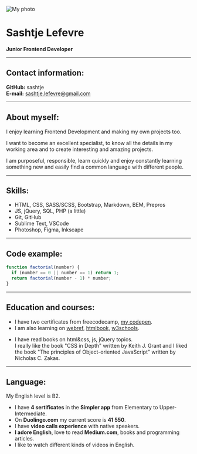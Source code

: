 ![My photo](https://user-images.githubusercontent.com/60893467/130954048-ffbe2fff-4120-4b68-9135-b4f405b3371b.jpg)

# Sashtje Lefevre

**Junior Frontend Developer**

---

## Contact information:

**GitHub:** sashtje\
**E-mail:** <sashtje.lefevre@gmail.com>

---

## About myself:

I enjoy learning Frontend Development and making my own projects too.

I want to become an excellent specialist, to know all the details in my working area and to create interesting and amazing projects.

I am purposeful, responsible, learn quickly and enjoy constantly learning something new and easily find a common language with different people.

---

## Skills:

- HTML, CSS, SASS/SCSS, Bootstrap, Markdown, BEM, Prepros
- JS, jQuery, SQL, PHP (a little)
- Git, GitHub
- Sublime Text, VSCode
- Photoshop, Figma, Inkscape

---

## Code example:

```javascript
function factorial(number) {
  if (number == 0 || number == 1) return 1;
  return factorial(number - 1) * number;
}
```

---

## Education and courses:

- I have two certificates from freecodecamp, [my codepen](https://codepen.io/sashtje).
- I am also learning on [webref](https://webref.ru/), [htmlbook](http://htmlbook.ru), [w3schools](https://www.w3schools.com/).

* I have read books on html&css, js, jQuery topics.\
  I really like the book "CSS in Depth" written by Keith J. Grant and I liked the book "The principles of Object-oriented JavaScript" written by Nicholas C. Zakas.

---

## Language:

My English level is B2.

- I have **4 sertificates** in the **Simpler app** from Elementary to Upper-Intermediate.
- On **Duolingo.com** my current score is **41 550**.
- I have **video calls experience** with native speakers.
- **I adore English**, love to read **Medium.com**, books and programming articles.
- I like to watch different kinds of videos in English.
